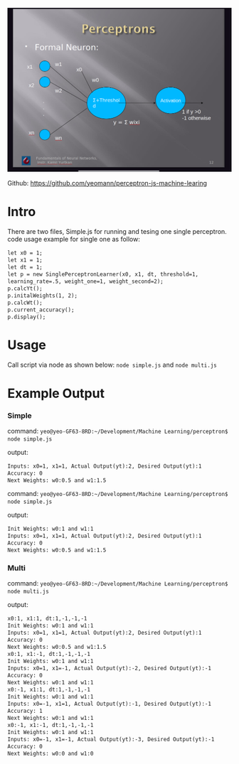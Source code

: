 ![Alt text](algorithm2.png?raw=true "Perceptron algorithm image")

Github: https://github.com/yeomann/perceptron-js-machine-learing

# Intro
There are two files, Simple.js for running and tesing one single perceptron. code usage example for single one as follow:

```
let x0 = 1;
let x1 = 1;
let dt = 1;
let p = new SinglePerceptronLearner(x0, x1, dt, threshold=1, learning_rate=.5, weight_one=1, weight_second=2);
p.calcYt();
p.initalWeights(1, 2);
p.calcWt();
p.current_accuracy();
p.display();
```

# Usage
Call script via node as shown below:
`node simple.js` and `node multi.js`

# Example Output

### Simple

command: `yeo@yeo-GF63-8RD:~/Development/Machine Learning/perceptron$ node simple.js`

output:

```
Inputs: x0=1, x1=1, Actual Output(yt):2, Desired Output(yt):1
Accuracy: 0
Next Weights: w0:0.5 and w1:1.5
```
command: `yeo@yeo-GF63-8RD:~/Development/Machine Learning/perceptron$ node simple.js`

output:

```
Init Weights: w0:1 and w1:1
Inputs: x0=1, x1=1, Actual Output(yt):2, Desired Output(yt):1
Accuracy: 0
Next Weights: w0:0.5 and w1:1.5
```

### Multi
command: `yeo@yeo-GF63-8RD:~/Development/Machine Learning/perceptron$ node multi.js`

output:
```
x0:1, x1:1, dt:1,-1,-1,-1
Init Weights: w0:1 and w1:1
Inputs: x0=1, x1=1, Actual Output(yt):2, Desired Output(yt):1
Accuracy: 0
Next Weights: w0:0.5 and w1:1.5
x0:1, x1:-1, dt:1,-1,-1,-1
Init Weights: w0:1 and w1:1
Inputs: x0=1, x1=-1, Actual Output(yt):-2, Desired Output(yt):-1
Accuracy: 0
Next Weights: w0:1 and w1:1
x0:-1, x1:1, dt:1,-1,-1,-1
Init Weights: w0:1 and w1:1
Inputs: x0=-1, x1=1, Actual Output(yt):-1, Desired Output(yt):-1
Accuracy: 1
Next Weights: w0:1 and w1:1
x0:-1, x1:-1, dt:1,-1,-1,-1
Init Weights: w0:1 and w1:1
Inputs: x0=-1, x1=-1, Actual Output(yt):-3, Desired Output(yt):-1
Accuracy: 0
Next Weights: w0:0 and w1:0
```